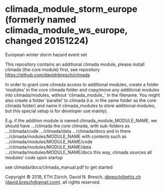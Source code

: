 climada_module_storm_europe (formerly named climada_module_ws_europe, changed 20151224)
===========================

European winter storm hazard event set

This repository contains an additional climada module, please install climada (the core module) first, see repository https://github.com/davidnbresch/climada

In order to grant core climada access to additional modules, create a folder ‘modules’ in the core climada folder and copy/move any additional modules into climada/modules, without 
'climada_module_' in the filename. You might also create a folder ‘parallel’ to climada (i.e. in the same folder as the core climada folder) and name it climada_modules to store additional modules, but this special setup is for developer use mainly).

E.g. if the addition module is named climada_module_MODULE_NAME, we should have
.../climada the core climada, with sub-folders as
.../climada/code
.../climada/data
.../climada/docs
and in there
.../climada/modules/MODULE_NAME with contents such as 
.../climada/modules/MODULE_NAME/code
.../climada/modules/MODULE_NAME/data
.../climada/modules/MODULE_NAME/docs
this way, climada sources all modules' code upon startup

see climada/docs/climada_manual.pdf to get started

Copyright © 2018, ETH Zürich, David N. Bresch, dbresch@ethz.ch (david.bresch@gmail.com), all rights reserved.
